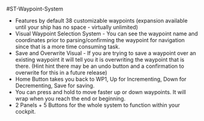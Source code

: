#ST-Waypoint-System

- Features by default 38 customizable waypoints (expansion available until your ship has no space - virtually unlimited)
- Visual Waypoint Selection System - You can see the waypoint name and coordinates prior to parsing/confirming the waypoint for navigation since that is a more time consuming task.
- Save and Overwrite Visual - If you are trying to save a waypoint over an existing waypoint it will tell you it is overwriting the waypoint that is there. (Hint hint there may be an undo button and a confirmation to overwrite for this in a future release)
- Home Button takes you back to WP1, Up for Incrementing, Down for Decrementing, Save for saving.
- You can press and hold to move faster up or down waypoints. It will wrap when you reach the end or beginning.
- 2 Panels + 5 Buttons for the whole system to function within your cockpit.